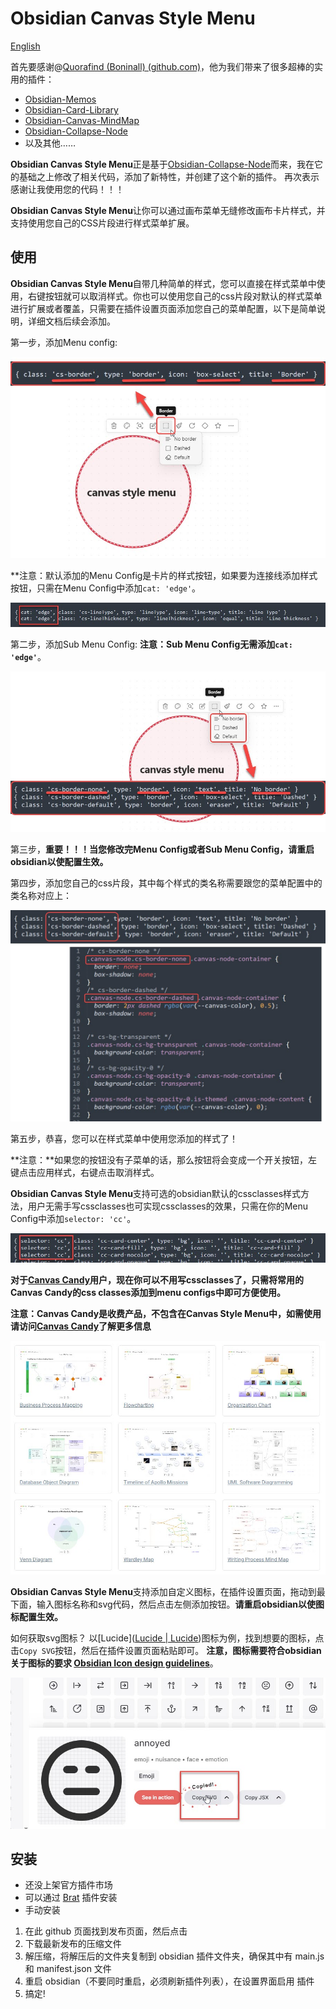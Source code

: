 # Obsidian Canvas Style Menu

[English](README.md)



首先要感谢@[Quorafind (Boninall) (github.com)](https://github.com/Quorafind)，他为我们带来了很多超棒的实用的插件：

- [Obsidian-Memos](https://github.com/Quorafind/Obsidian-Memos)
- [Obsidian-Card-Library](https://github.com/Quorafind/Obsidian-Card-Library)
- [Obsidian-Canvas-MindMap](https://github.com/Quorafind/Obsidian-Canvas-MindMap)
- [Obsidian-Collapse-Node](https://github.com/Quorafind/Obsidian-Collapse-Node)
- 以及其他……

**Obsidian Canvas Style Menu**正是基于[Obsidian-Collapse-Node](https://github.com/Quorafind/Obsidian-Collapse-Node)而来，我在它的基础之上修改了相关代码，添加了新特性，并创建了这个新的插件。
再次表示感谢让我使用您的代码！！！

**Obsidian Canvas Style Menu**让你可以通过画布菜单无缝修改画布卡片样式，并支持使用您自己的CSS片段进行样式菜单扩展。

## 使用

**Obsidian Canvas Style Menu**自带几种简单的样式，您可以直接在样式菜单中使用，右键按钮就可以取消样式。你也可以使用您自己的css片段对默认的样式菜单进行扩展或者覆盖，只需要在插件设置页面添加您自己的菜单配置，以下是简单说明，详细文档后续会添加。

第一步，添加Menu config:

![](./assets/menu_config.jpg)

**注意：默认添加的Menu Config是卡片的样式按钮，如果要为连接线添加样式按钮，只需在Menu Config中添加`cat: 'edge'`。

![](./assets/connection_line.jpg)

第二步，添加Sub Menu Config:
**注意：Sub Menu Config无需添加`cat: 'edge'`**。

![](./assets/submenu_config.jpg)

第三步，**重要！！！当您修改完Menu Config或者Sub Menu Config，请重启obsidian以使配置生效。**

第四步，添加您自己的css片段，其中每个样式的类名称需要跟您的菜单配置中的类名称对应上：

![](./assets/css_config.jpg)

第五步，恭喜，您可以在样式菜单中使用您添加的样式了！

**注意：**如果您的按钮没有子菜单的话，那么按钮将会变成一个开关按钮，左键点击应用样式，右键点击取消样式。

**Obsidian Canvas Style Menu**支持可选的obsidian默认的cssclasses样式方法，用户无需手写cssclasses也可实现cssclasses的效果，只需在你的Menu Config中添加`selector: 'cc'`。

![](./assets/cssclasses.jpg)

**对于[Canvas Candy](https://tfthacker.com/canvas-candy)用户，现在你可以不用写cssclasses了，只需将常用的Canvas Candy的css classes添加到menu configs中即可方便使用。**

**注意：Canvas Candy是收费产品，不包含在Canvas Style Menu中，如需使用请访问[Canvas Candy](https://tfthacker.com/canvas-candy)了解更多信息**

![](./assets/canvas_candy.jpg)

**Obsidian Canvas Style Menu**支持添加自定义图标，在插件设置页面，拖动到最下面，输入图标名称和svg代码，然后点击左侧添加按钮。**请重启obsidian以使图标配置生效。**

如何获取svg图标？
以[Lucide]([Lucide | Lucide](https://lucide.dev/))图标为例，找到想要的图标，点击`Copy SVG`按钮，然后在插件设置页面粘贴即可。
**注意，图标需要符合obsidian关于图标的要求 [Obsidian Icon design guidelines](https://docs.obsidian.md/Plugins/User+interface/Icons#Icon+design+guidelines)**。

![](./assets/custom_icon.jpg)

## 安装

- 还没上架官方插件市场
- 可以通过 [Brat](https://github.com/TfTHacker/obsidian42-brat) 插件安装
- 手动安装

1. 在此 github 页面找到发布页面，然后点击
2. 下载最新发布的压缩文件
3. 解压缩，将解压后的文件夹复制到 obsidian 插件文件夹，确保其中有 main.js 和 manifest.json 文件
4. 重启 obsidian（不要同时重启，必须刷新插件列表），在设置界面启用
   插件
5. 搞定!
